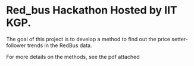 # Red_bus Hackathon Hosted by IIT KGP.

The goal of this project is to develop a method to find out the price setter-follower trends in the RedBus data.

For more details on the methods, see the pdf attached

